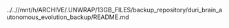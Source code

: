 ../..//mnt/h/ARCHIVE/.UNWRAP/13GB_FILES/backup_repository/duri_brain_autonomous_evolution_backup/README.md